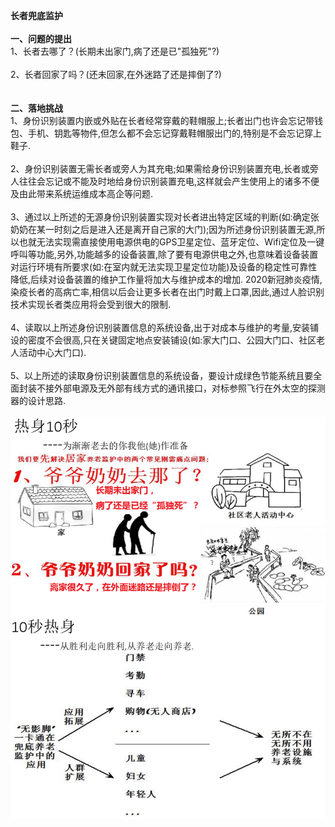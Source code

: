    <b>长者兜底监护</b> 
<br>
<br>
<b>一、问题的提出<br></b>
1、长者去哪了？(长期未出家门,病了还是已"孤独死"?)<br><br>
2、长者回家了吗？(还未回家,在外迷路了还是摔倒了?)<br><br>
<br>
<b>二、落地挑战</b><br>
1、身份识别装置内嵌或外贴在长者经常穿戴的鞋帽服上;长者出门也许会忘记带钱包、手机、钥匙等物件,但怎么都不会忘记穿戴鞋帽服出门的,特别是不会忘记穿上鞋子.<br><br>
2、身份识别装置无需长者或旁人为其充电;如果需给身份识别装置充电,长者或旁人往往会忘记或不能及时地给身份识别装置充电,这样就会产生使用上的诸多不便及由此带来系统运维成本高企等问题.<br><br>
3、通过以上所述的无源身份识别装置实现对长者进出特定区域的判断(如:确定张奶奶在某一时刻之后是进入还是离开自己家的大门);因为所述身份识别装置无源,所以也就无法实现需直接使用电源供电的GPS卫星定位、蓝牙定位、Wifi定位及一键呼叫等功能,另外,功能越多的设备装置,除了要有电源供电之外,也意味着设备装置对运行环境有所要求(如:在室内就无法实现卫星定位功能)及设备的稳定性可靠性降低,后续对设备装置的维护工作量将加大与维护成本的增加. 2020新冠肺炎疫情,染疫长者的高病亡率,相信以后会让更多长者在出门时戴上口罩,因此,通过人脸识别技术实现长者类应用将会受到很大的限制.<br><br>
 4、读取以上所述身份识别装置信息的系统设备,出于对成本与维护的考量,安装铺设的密度不会很高,只在关键固定地点安装铺设(如:家大门口、公园大门口、社区老人活动中心大门口).<br><br>
 5、以上所述的读取身份识别装置信息的系统设备，要设计成绿色节能系统且要全面封装不接外部电源及无外部有线方式的通讯接口，对标参照飞行在外太空的探测器的设计思路.<br><br>
![显示此内容说明图片无法显示,请到本项目的Img文件夹里下载0.png文件进行查看!](https://raw.githubusercontent.com/Cyz-Fj/Elderly/master/Img/0.png)
